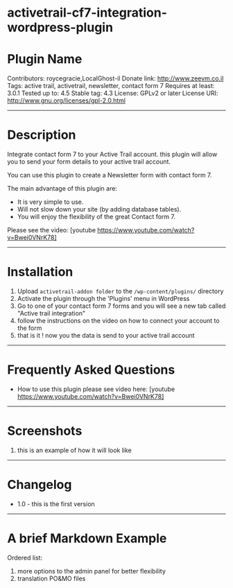 ﻿# activetrail-cf7-integration-wordpress-plugin
# Plugin Name
Contributors: roycegracie,LocalGhost-il
Donate link: http://www.zeevm.co.il
Tags: active trail, activetrail, newsletter, contact form 7
Requires at least: 3.0.1
Tested up to: 4.5
Stable tag: 4.3
License: GPLv2 or later
License URI: http://www.gnu.org/licenses/gpl-2.0.html

-----

# Description

Integrate contact form 7 to your Active Trail account. this plugin will allow you to send your form details to your active trail account.

You can use this plugin to create a Newsletter form with contact form 7. 

The main advantage of this plugin are:
- It is very simple to use.
- Will not slow down your site (by adding database tables).
- You will enjoy the flexibility of the great Contact form 7.
  

Please see the video:
[youtube https://www.youtube.com/watch?v=Bwei0VNrK78]

-----

# Installation


1. Upload `activetrail-addon folder` to the `/wp-content/plugins/` directory
2. Activate the plugin through the 'Plugins' menu in WordPress
3. Go to one of your contact form 7 forms and you will see a new tab called "Active trail integration"
4. follow the instructions on the video on how to connect your account to the form
5. that is it ! now you the data is send to your active trail account

-----

# Frequently Asked Questions

- How to use this plugin
please see video here:
[youtube https://www.youtube.com/watch?v=Bwei0VNrK78]

-----

# Screenshots

1. this is an example of how it will look like 

-----

# Changelog

- 1.0 - this is the first version

-----

# A brief Markdown Example

Ordered list:

1. more options to the admin panel for better flexibility
2. translation PO&MO files


